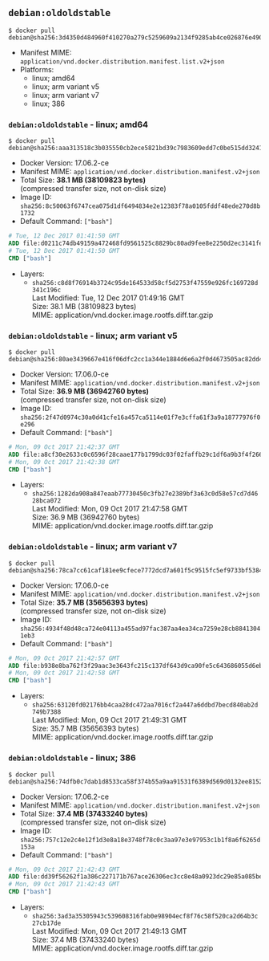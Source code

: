 ## `debian:oldoldstable`

```console
$ docker pull debian@sha256:3d4350d484960f410270a279c5259609a2134f9285ab4ce026876e4904b18e90
```

-	Manifest MIME: `application/vnd.docker.distribution.manifest.list.v2+json`
-	Platforms:
	-	linux; amd64
	-	linux; arm variant v5
	-	linux; arm variant v7
	-	linux; 386

### `debian:oldoldstable` - linux; amd64

```console
$ docker pull debian@sha256:aaa313518c3b035550cb2ece5821bd39c7983609edd7c0be515dd32415522169
```

-	Docker Version: 17.06.2-ce
-	Manifest MIME: `application/vnd.docker.distribution.manifest.v2+json`
-	Total Size: **38.1 MB (38109823 bytes)**  
	(compressed transfer size, not on-disk size)
-	Image ID: `sha256:8c50063f6747cea075d1df6494834e2e12383f78a0105fddf48ede270d8b1732`
-	Default Command: `["bash"]`

```dockerfile
# Tue, 12 Dec 2017 01:41:50 GMT
ADD file:d0211c74db49159a472468fd9561525c8829bc80ad9fee8e2250d2ec3141fed8 in / 
# Tue, 12 Dec 2017 01:41:50 GMT
CMD ["bash"]
```

-	Layers:
	-	`sha256:c8d8f76914b3724c95de164533d58cf5d2753f47559e926fc169728d341c196c`  
		Last Modified: Tue, 12 Dec 2017 01:49:16 GMT  
		Size: 38.1 MB (38109823 bytes)  
		MIME: application/vnd.docker.image.rootfs.diff.tar.gzip

### `debian:oldoldstable` - linux; arm variant v5

```console
$ docker pull debian@sha256:80ae3439667e416f06dfc2cc1a344e1884d6e6a2f0d4673505ac82dd48a66469
```

-	Docker Version: 17.06.0-ce
-	Manifest MIME: `application/vnd.docker.distribution.manifest.v2+json`
-	Total Size: **36.9 MB (36942760 bytes)**  
	(compressed transfer size, not on-disk size)
-	Image ID: `sha256:2f47d0974c30a0d41cfe16a457ca5114e01f7e3cffa61f3a9a18777976f0e296`
-	Default Command: `["bash"]`

```dockerfile
# Mon, 09 Oct 2017 21:42:37 GMT
ADD file:a8cf30e2633c0c6596f28caae177b1799dc03f02faffb29c1df6a9b3f4f2660e in / 
# Mon, 09 Oct 2017 21:42:38 GMT
CMD ["bash"]
```

-	Layers:
	-	`sha256:1282da908a847eaab77730450c3fb27e2389bf3a63c0d58e57cd7d4628bca072`  
		Last Modified: Mon, 09 Oct 2017 21:47:58 GMT  
		Size: 36.9 MB (36942760 bytes)  
		MIME: application/vnd.docker.image.rootfs.diff.tar.gzip

### `debian:oldoldstable` - linux; arm variant v7

```console
$ docker pull debian@sha256:78ca7cc61caf181ee9cfece7772dcd7a601f5c9515fc5ef9733bf53848be4ebe
```

-	Docker Version: 17.06.0-ce
-	Manifest MIME: `application/vnd.docker.distribution.manifest.v2+json`
-	Total Size: **35.7 MB (35656393 bytes)**  
	(compressed transfer size, not on-disk size)
-	Image ID: `sha256:4934f48d48ca724e04113a455ad97fac387aa4ea34ca7259e28cb88413041eb3`
-	Default Command: `["bash"]`

```dockerfile
# Mon, 09 Oct 2017 21:42:57 GMT
ADD file:b938e8ba762f3f29aac3e3643fc215c137df643d9ca90fe5c643686055d6ebfc in / 
# Mon, 09 Oct 2017 21:42:58 GMT
CMD ["bash"]
```

-	Layers:
	-	`sha256:63120fd02176bb4caa28dc472aa7016cf2a447a6ddbd7becd840ab2d749b7388`  
		Last Modified: Mon, 09 Oct 2017 21:49:31 GMT  
		Size: 35.7 MB (35656393 bytes)  
		MIME: application/vnd.docker.image.rootfs.diff.tar.gzip

### `debian:oldoldstable` - linux; 386

```console
$ docker pull debian@sha256:74dfb0c7dab1d8533ca58f374b55a9aa91531f6389d569d0132ee81525dd4202
```

-	Docker Version: 17.06.2-ce
-	Manifest MIME: `application/vnd.docker.distribution.manifest.v2+json`
-	Total Size: **37.4 MB (37433240 bytes)**  
	(compressed transfer size, not on-disk size)
-	Image ID: `sha256:757c12e2c4e12f1d3e8a18e3748f78c0c3aa97e3e97953c1b1f8a6f6265d153a`
-	Default Command: `["bash"]`

```dockerfile
# Mon, 09 Oct 2017 21:42:43 GMT
ADD file:dd39f56262f1a386c227171b767ace26306ec3cc8e48a0923dc29e85a085be27 in / 
# Mon, 09 Oct 2017 21:42:43 GMT
CMD ["bash"]
```

-	Layers:
	-	`sha256:3ad3a35305943c539608316fab0e98904ecf8f76c58f520ca2d64b3c27cb17de`  
		Last Modified: Mon, 09 Oct 2017 21:49:13 GMT  
		Size: 37.4 MB (37433240 bytes)  
		MIME: application/vnd.docker.image.rootfs.diff.tar.gzip

